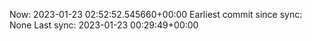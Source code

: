 Now: 2023-01-23 02:52:52.545660+00:00 Earliest commit since sync: None Last sync: 2023-01-23 00:29:49+00:00

